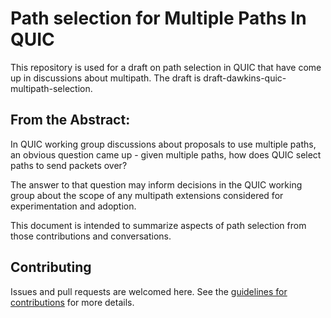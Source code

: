 # Path selection for Multiple Paths In QUIC

This repository is used for a draft on path selection in QUIC that have come up in discussions about multipath. The draft is draft-dawkins-quic-multipath-selection.

## From the Abstract:

In QUIC working group discussions about proposals to use multiple paths, an obvious question came up - given multiple paths, how does QUIC select paths to send packets over?

The answer to that question may inform decisions in the QUIC working group about the scope of any multipath extensions considered for experimentation and adoption. 

This document is intended to summarize aspects of path selection from those contributions and conversations.

## Contributing

Issues and pull requests are welcomed here. See the [guidelines for contributions](CONTRIBUTING.md) for more details. 